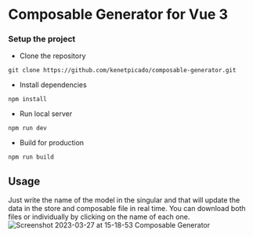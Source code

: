 # Composable Generator for Vue 3

### Setup the project

- Clone the repository
```shell
git clone https://github.com/kenetpicado/composable-generator.git
```

- Install dependencies

```shell
npm install
```

- Run local server
```
npm run dev
```

- Build for production
```
npm run build
```

## Usage
Just write the name of the model in the singular and that will update the data in the store and composable file in real time.
You can download both files or individually by clicking on the name of each one.
![Screenshot 2023-03-27 at 15-18-53 Composable Generator](https://user-images.githubusercontent.com/83382624/228069450-7dde2501-e1ab-401e-8cb7-32933735b1ff.png)
